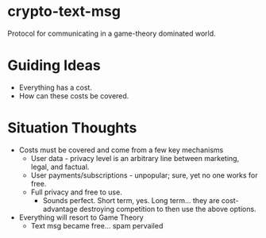 # crypto-text-msg
Protocol for communicating in a game-theory dominated world.


# Guiding Ideas
- Everything has a cost.
- How can these costs be covered.


# Situation Thoughts
- Costs must be covered and come from a few key mechanisms
  - User data - privacy level is an arbitrary line between marketing, legal, and factual.
  - User payments/subscriptions - unpopular; sure, yet no one works for free.
  - Full privacy and free to use.
    - Sounds perfect. Short term, yes. Long term... they are cost-advantage destroying competition to then use the above options.
- Everything will resort to Game Theory
  - Text msg became free... spam pervailed
